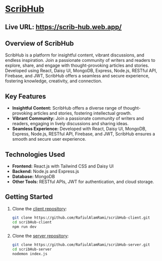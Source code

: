 # [ScribHub](https://scrib-hub.web.app/)

## Live URL: https://scrib-hub.web.app/


## Overview of ScribHub

ScribHub is a platform for insightful content, vibrant discussions, and endless inspiration. Join a passionate community of writers and readers to explore, share, and engage with thought-provoking articles and stories. Developed using React, Daisy UI, MongoDB, Express, Node.js, RESTful API, Firebase, and JWT, ScribHub offers a seamless and secure experience, fostering knowledge, creativity, and connection.

## Key Features

- **Insightful Content:** ScribHub offers a diverse range of thought-provoking articles and stories, fostering intellectual growth.
- **Vibrant Community:** Join a passionate community of writers and readers, engaging in lively discussions and sharing ideas.
- **Seamless Experience:** Developed with React, Daisy UI, MongoDB, Express, Node.js, RESTful API, Firebase, and JWT, ScribHub ensures a smooth and secure user experience.

## Technologies Used

- **Frontend:** React.js with Tailwind CSS and Daisy UI
- **Backend:** Node.js and Express.js
- **Database:** MongoDB
- **Other Tools:** RESTful APIs, JWT for authentication, and cloud storage.

## Getting Started

1. Clone the [client repository](https://github.com/RafiulAlamRami/scribHub-client.git):
   ```bash
   git clone https://github.com/RafiulAlamRami/scribHub-client.git
   cd scribHub-client
   npm run dev

2. Clone the [server repository](https://github.com/RafiulAlamRami/scribHub-server.git):
   ```bash
   git clone https://github.com/RafiulAlamRami/scribHub-server.git
   cd scribHub-server
   nodemon index.js
